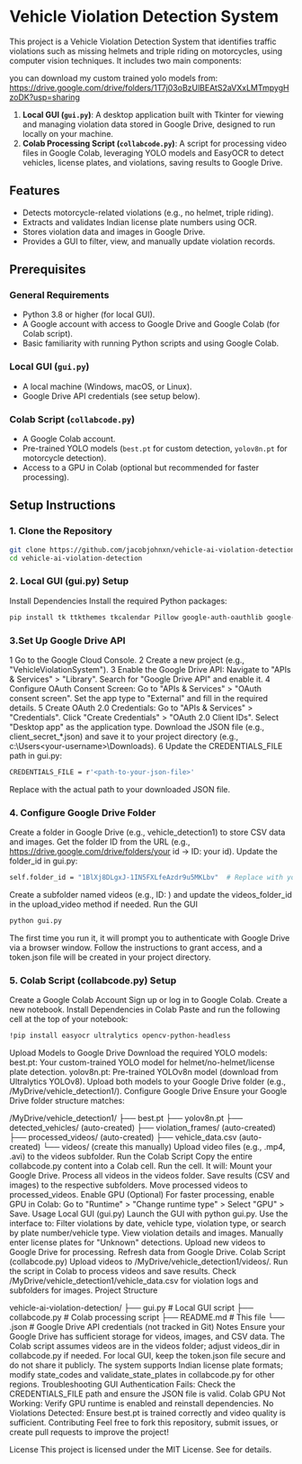 # Vehicle Violation Detection System

This project is a Vehicle Violation Detection System that identifies traffic violations such as missing helmets and triple riding on motorcycles, using computer vision techniques. It includes two main components:

you can download my custom trained yolo models from: https://drive.google.com/drive/folders/1T7j03oBzUlBEAtS2aVXxLMTmpygHzoDK?usp=sharing

1. **Local GUI (`gui.py`)**: A desktop application built with Tkinter for viewing and managing violation data stored in Google Drive, designed to run locally on your machine.
2. **Colab Processing Script (`collabcode.py`)**: A script for processing video files in Google Colab, leveraging YOLO models and EasyOCR to detect vehicles, license plates, and violations, saving results to Google Drive.

## Features
- Detects motorcycle-related violations (e.g., no helmet, triple riding).
- Extracts and validates Indian license plate numbers using OCR.
- Stores violation data and images in Google Drive.
- Provides a GUI to filter, view, and manually update violation records.

## Prerequisites

### General Requirements
- Python 3.8 or higher (for local GUI).
- A Google account with access to Google Drive and Google Colab (for Colab script).
- Basic familiarity with running Python scripts and using Google Colab.

### Local GUI (`gui.py`)
- A local machine (Windows, macOS, or Linux).
- Google Drive API credentials (see setup below).

### Colab Script (`collabcode.py`)
- A Google Colab account.
- Pre-trained YOLO models (`best.pt` for custom detection, `yolov8n.pt` for motorcycle detection).
- Access to a GPU in Colab (optional but recommended for faster processing).

## Setup Instructions

### 1. Clone the Repository
```bash
git clone https://github.com/jacobjohnxn/vehicle-ai-violation-detection.git
cd vehicle-ai-violation-detection
```
### 2. Local GUI (gui.py) Setup
Install Dependencies
Install the required Python packages:

```bash
pip install tk ttkthemes tkcalendar Pillow google-auth-oauthlib google-auth-httplib2 google-api-python-client requests beautifulsoup4

```
### 3.Set Up Google Drive API
1 Go to the Google Cloud Console.
2 Create a new project (e.g., "VehicleViolationSystem").
3 Enable the Google Drive API:
        Navigate to "APIs & Services" > "Library".
        Search for "Google Drive API" and enable it.
4 Configure OAuth Consent Screen:
        Go to "APIs & Services" > "OAuth consent screen".
        Set the app type to "External" and fill in the required details.
5 Create OAuth 2.0 Credentials:
    Go to "APIs & Services" > "Credentials".
    Click "Create Credentials" > "OAuth 2.0 Client IDs".
    Select "Desktop app" as the application type.
    Download the JSON file (e.g., client_secret_*.json) and save it to your project directory (e.g., c:\Users\<your-username>\Downloads\).
6 Update the CREDENTIALS_FILE path in gui.py:
```bash
CREDENTIALS_FILE = r'<path-to-your-json-file>'
```
Replace <path-to-your-json-file> with the actual path to your downloaded JSON file.

### 4. Configure Google Drive Folder
Create a folder in Google Drive (e.g., vehicle_detection1) to store CSV data and images.
Get the folder ID from the URL (e.g., https://drive.google.com/drive/folders/your id → ID: your id).
Update the folder_id in gui.py:

```bash
self.folder_id = "1BlXj8DLgxJ-1IN5FXLfeAzdr9u5MKLbv"  # Replace with your folder ID
```
Create a subfolder named videos (e.g., ID: ) and update the videos_folder_id in the upload_video method if needed.
Run the GUI
```bash
python gui.py
```
The first time you run it, it will prompt you to authenticate with Google Drive via a browser window. Follow the instructions to grant access, and a token.json file will be created in your project directory.
### 5. Colab Script (collabcode.py) Setup
Create a Google Colab Account
Sign up or log in to Google Colab.
Create a new notebook.
Install Dependencies in Colab
Paste and run the following cell at the top of your notebook:

```bash
!pip install easyocr ultralytics opencv-python-headless
```
Upload Models to Google Drive
Download the required YOLO models:
best.pt: Your custom-trained YOLO model for helmet/no-helmet/license plate detection.
yolov8n.pt: Pre-trained YOLOv8n model (download from Ultralytics YOLOv8).
Upload both models to your Google Drive folder (e.g., /MyDrive/vehicle_detection1/).
Configure Google Drive
Ensure your Google Drive folder structure matches:

/MyDrive/vehicle_detection1/
  ├── best.pt
  ├── yolov8n.pt
  ├── detected_vehicles/  (auto-created)
  ├── violation_frames/   (auto-created)
  ├── processed_videos/   (auto-created)
  ├── vehicle_data.csv    (auto-created)
  └── videos/             (create this manually)
Upload video files (e.g., .mp4, .avi) to the videos subfolder.
Run the Colab Script
Copy the entire collabcode.py content into a Colab cell.
Run the cell. It will:
Mount your Google Drive.
Process all videos in the videos folder.
Save results (CSV and images) to the respective subfolders.
Move processed videos to processed_videos.
Enable GPU (Optional)
For faster processing, enable GPU in Colab:
Go to "Runtime" > "Change runtime type" > Select "GPU" > Save.
Usage
Local GUI (gui.py)
Launch the GUI with python gui.py.
Use the interface to:
Filter violations by date, vehicle type, violation type, or search by plate number/vehicle type.
View violation details and images.
Manually enter license plates for "Unknown" detections.
Upload new videos to Google Drive for processing.
Refresh data from Google Drive.
Colab Script (collabcode.py)
Upload videos to /MyDrive/vehicle_detection1/videos/.
Run the script in Colab to process videos and save results.
Check /MyDrive/vehicle_detection1/vehicle_data.csv for violation logs and subfolders for images.
Project Structure

vehicle-ai-violation-detection/
├── gui.py              # Local GUI script
├── collabcode.py       # Colab processing script
├── README.md           # This file
└── <your-json-file>.json  # Google Drive API credentials (not tracked in Git)
Notes
Ensure your Google Drive has sufficient storage for videos, images, and CSV data.
The Colab script assumes videos are in the videos folder; adjust videos_dir in collabcode.py if needed.
For local GUI, keep the token.json file secure and do not share it publicly.
The system supports Indian license plate formats; modify state_codes and validate_state_plates in collabcode.py for other regions.
Troubleshooting
GUI Authentication Fails: Check the CREDENTIALS_FILE path and ensure the JSON file is valid.
Colab GPU Not Working: Verify GPU runtime is enabled and reinstall dependencies.
No Violations Detected: Ensure best.pt is trained correctly and video quality is sufficient.
Contributing
Feel free to fork this repository, submit issues, or create pull requests to improve the project!

License
This project is licensed under the MIT License. See  for details.

